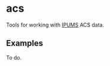
<!-- README.md is generated from README.Rmd. Please edit that file -->
acs
===

Tools for working with [IPUMS](https://usa.ipums.org/usa/) ACS data.

Examples
--------

To do.

